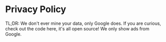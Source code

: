 # Privacy Policy


TL;DR: We don't ever mine your data, only Google does. If you are curious, check out the code here, it's all open source! We only show ads from Google.

